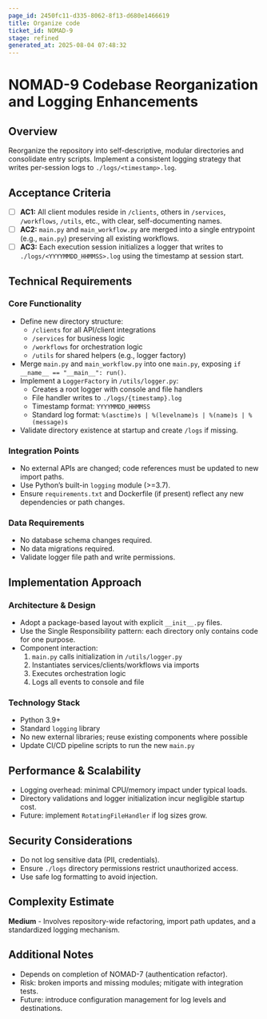 ```yaml
---
page_id: 2450fc11-d335-8062-8f13-d680e1466619
title: Organize code
ticket_id: NOMAD-9
stage: refined
generated_at: 2025-08-04 07:48:32
---
```


# NOMAD-9 Codebase Reorganization and Logging Enhancements

## Overview
Reorganize the repository into self-descriptive, modular directories and consolidate entry scripts. Implement a consistent logging strategy that writes per-session logs to `./logs/<timestamp>.log`.

## Acceptance Criteria
- [ ] **AC1:** All client modules reside in `/clients`, others in `/services`, `/workflows`, `/utils`, etc., with clear, self-documenting names.
- [ ] **AC2:** `main.py` and `main_workflow.py` are merged into a single entrypoint (e.g., `main.py`) preserving all existing workflows.
- [ ] **AC3:** Each execution session initializes a logger that writes to `./logs/<YYYYMMDD_HHMMSS>.log` using the timestamp at session start.

## Technical Requirements

### Core Functionality
- Define new directory structure:
  - `/clients` for all API/client integrations
  - `/services` for business logic
  - `/workflows` for orchestration logic
  - `/utils` for shared helpers (e.g., logger factory)
- Merge `main.py` and `main_workflow.py` into one `main.py`, exposing `if __name__ == "__main__": run()`.
- Implement a `LoggerFactory` in `/utils/logger.py`:
  - Creates a root logger with console and file handlers
  - File handler writes to `./logs/{timestamp}.log`
  - Timestamp format: `YYYYMMDD_HHMMSS`
  - Standard log format: `%(asctime)s | %(levelname)s | %(name)s | %(message)s`
- Validate directory existence at startup and create `/logs` if missing.

### Integration Points
- No external APIs are changed; code references must be updated to new import paths.
- Use Python’s built-in `logging` module (>=3.7).
- Ensure `requirements.txt` and Dockerfile (if present) reflect any new dependencies or path changes.

### Data Requirements
- No database schema changes required.
- No data migrations required.
- Validate logger file path and write permissions.

## Implementation Approach

### Architecture & Design
- Adopt a package-based layout with explicit `__init__.py` files.
- Use the Single Responsibility pattern: each directory only contains code for one purpose.
- Component interaction:
  1. `main.py` calls initialization in `/utils/logger.py`
  2. Instantiates services/clients/workflows via imports
  3. Executes orchestration logic
  4. Logs all events to console and file

### Technology Stack
- Python 3.9+
- Standard `logging` library
- No new external libraries; reuse existing components where possible
- Update CI/CD pipeline scripts to run the new `main.py`

## Performance & Scalability
- Logging overhead: minimal CPU/memory impact under typical loads.
- Directory validations and logger initialization incur negligible startup cost.
- Future: implement `RotatingFileHandler` if log sizes grow.

## Security Considerations
- Do not log sensitive data (PII, credentials).
- Ensure `./logs` directory permissions restrict unauthorized access.
- Use safe log formatting to avoid injection.

## Complexity Estimate
**Medium** - Involves repository-wide refactoring, import path updates, and a standardized logging mechanism.

## Additional Notes
- Depends on completion of NOMAD-7 (authentication refactor).
- Risk: broken imports and missing modules; mitigate with integration tests.
- Future: introduce configuration management for log levels and destinations.